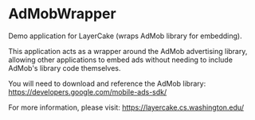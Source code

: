 AdMobWrapper
============

Demo application for LayerCake (wraps AdMob library for embedding).

This application acts as a wrapper around the AdMob advertising library, allowing other applications to embed ads without needing to include AdMob's library code themselves.

You will need to download and reference the AdMob library: https://developers.google.com/mobile-ads-sdk/

For more information, please visit: https://layercake.cs.washington.edu/
